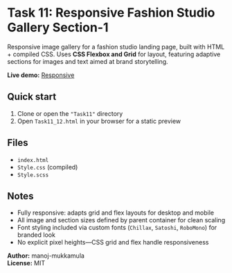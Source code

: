 # Task 11: Responsive Fashion Studio Gallery Section-1

Responsive image gallery for a fashion studio landing page, built with HTML + compiled CSS. Uses **CSS Flexbox and Grid** for layout, featuring adaptive sections for images and text aimed at brand storytelling.

**Live demo:** [Responsive](https://task11-manoj-section1.vercel.app/)

## Quick start
1. Clone or open the `"Task11"` directory
2. Open `Task11_12.html` in your browser for a static preview

## Files
- `index.html`
- `Style.css` (compiled)
- `Style.scss`

## Notes
- Fully responsive: adapts grid and flex layouts for desktop and mobile
- All image and section sizes defined by parent container for clean scaling
- Font styling included via custom fonts (`Chillax`, `Satoshi`, `RoboMono`) for branded look
- No explicit pixel heights—CSS grid and flex handle responsiveness

**Author:** manoj-mukkamula  
**License:** MIT
